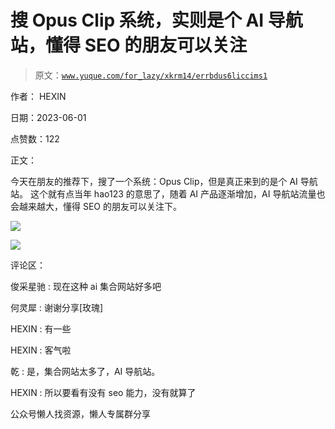 # 搜 Opus Clip 系统，实则是个 AI 导航站，懂得 SEO 的朋友可以关注

> 原文：[`www.yuque.com/for_lazy/xkrm14/errbdus6liccims1`](https://www.yuque.com/for_lazy/xkrm14/errbdus6liccims1)

作者： HEXIN

日期：2023-06-01

点赞数：122

正文：

今天在朋友的推荐下，搜了一个系统：Opus Clip，但是真正来到的是个 AI 导航站。 这个就有点当年 hao123 的意思了，随着 AI 产品逐渐增加，AI 导航站流量也会越来越大，懂得 SEO 的朋友可以关注下。

![](img/1afd53bd4913380d0a0838223fea0188.png)

![](img/a0b808d8d3986402d68cb099931cecd2.png)

评论区：

俊采星驰 : 现在这种 ai 集合网站好多吧

何灵犀 : 谢谢分享[玫瑰]

HEXIN : 有一些

HEXIN : 客气啦

乾 : 是，集合网站太多了，AI 导航站。

HEXIN : 所以要看有没有 seo 能力，没有就算了

公众号懒人找资源，懒人专属群分享

